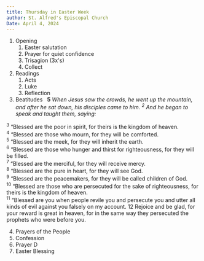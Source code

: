 ```yaml
---
title: Thursday in Easter Week
author: St. Alfred's Episcopal Church
Date: April 4, 2024
---
```

1. Opening
	1. Easter salutation
	2. Prayer for quiet confidence
	3. Trisagion (3x's)
	4. Collect
2. Readings
	1. Acts
	2. Luke
	3. Reflection
3. Beatitudes
	 
**5** _When Jesus saw the crowds, he went up the mountain, and after he sat down, his disciples came to him. <sup>2</sup> And he began to speak and taught them, saying:_

<sup>3</sup> “Blessed are the poor in spirit, for theirs is the kingdom of heaven.\
<sup>4</sup> “Blessed are those who mourn, for they will be comforted.\
<sup>5</sup> “Blessed are the meek, for they will inherit the earth.\
<sup>6</sup> “Blessed are those who hunger and thirst for righteousness, for they will be filled.\
<sup>7</sup> “Blessed are the merciful, for they will receive mercy.\
<sup>8</sup> “Blessed are the pure in heart, for they will see God.\
<sup>9</sup> “Blessed are the peacemakers, for they will be called children of God.\
<sup>10</sup> “Blessed are those who are persecuted for the sake of righteousness, for theirs is the kingdom of heaven.\
<sup>11</sup> “Blessed are you when people revile you and persecute you and utter all kinds of evil against you falsely on my account. 12 Rejoice and be glad, for your reward is great in heaven, for in the same way they persecuted the prophets who were before you.

4. Prayers of the People
5. Confession
6. Prayer D
7. Easter Blessing